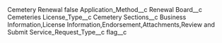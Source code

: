 <?xml version="1.0" encoding="UTF-8"?>
<CustomMetadata xmlns="http://soap.sforce.com/2006/04/metadata" xmlns:xsi="http://www.w3.org/2001/XMLSchema-instance" xmlns:xsd="http://www.w3.org/2001/XMLSchema">
    <label>Cemetery Renewal</label>
    <protected>false</protected>
    <values>
        <field>Application_Method__c</field>
        <value xsi:type="xsd:string">Renewal</value>
    </values>
    <values>
        <field>Board__c</field>
        <value xsi:type="xsd:string">Cemeteries</value>
    </values>
    <values>
        <field>License_Type__c</field>
        <value xsi:type="xsd:string">Cemetery</value>
    </values>
    <values>
        <field>Sections__c</field>
        <value xsi:type="xsd:string">Business Information,License Information,Endorsement,Attachments,Review and Submit</value>
    </values>
    <values>
        <field>Service_Request_Type__c</field>
        <value xsi:nil="true"/>
    </values>
    <values>
        <field>flag__c</field>
        <value xsi:nil="true"/>
    </values>
</CustomMetadata>
